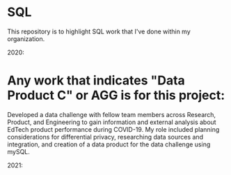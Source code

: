 # SQL
This repository is to highlight SQL work that I've done within my organization.

2020:
# Any work that indicates "Data Product C" or AGG is for this project:
Developed a data challenge with fellow team members across Research, Product, and Engineering to gain information and external analysis about EdTech product performance during COVID-19. My role included planning considerations for differential privacy, researching data sources and integration, and creation of a data product for the data challenge using mySQL.

2021:
# 

